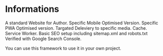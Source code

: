 # Informations
A standard Website for Author.
Specific Mobile Optimised Version.
Specific PWA Optimised version.
Targated Deleviery to specific media.
Cache.
Service Worker.
Basic SEO setup including sitemap.xml and robots.txt
Verified with Google Search Console.

You can use this framework to use it in your own project.
